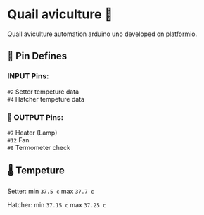 # Quail aviculture 🐣
Quail aviculture automation arduino uno developed on [platformio](https://platformio.org/).

## 📌 Pin Defines
### INPUT Pins:  
`#2` Setter tempeture data  
`#4` Hatcher tempeture data

### 📌 OUTPUT Pins:
`#7` Heater (Lamp)  
`#12` Fan  
`#8` Termometer check

## 🌡️ Tempeture
Setter:
min `37.5 c`
max `37.7 c`

Hatcher:
min `37.15 c`
max `37.25 c`
